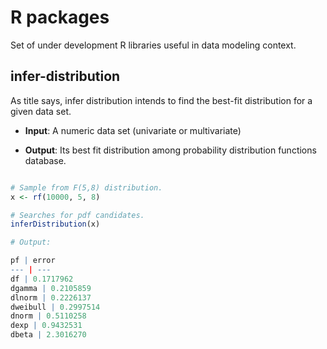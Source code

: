 # R packages

Set of under development R libraries useful in data modeling context.

## infer-distribution

As title says, infer distribution intends to find the best-fit distribution for a given data set.

* **Input**: A numeric data set (univariate or multivariate)

* **Output**: Its best fit distribution among probability distribution functions database.

```r

# Sample from F(5,8) distribution.
x <- rf(10000, 5, 8)

# Searches for pdf candidates.
inferDistribution(x)

# Output:

pf | error
--- | ---
df | 0.1717962
dgamma | 0.2105859
dlnorm | 0.2226137
dweibull | 0.2997514
dnorm | 0.5110258
dexp | 0.9432531
dbeta | 2.3016270

```
